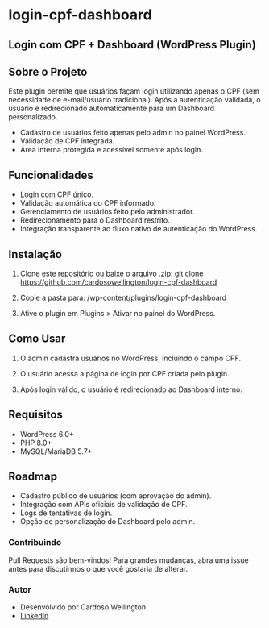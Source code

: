 # login-cpf-dashboard

## Login com CPF + Dashboard (WordPress Plugin)

## Sobre o Projeto

Este plugin permite que usuários façam login utilizando apenas o CPF (sem necessidade de e-mail/usuário tradicional).
Após a autenticação validada, o usuário é redirecionado automaticamente para um Dashboard personalizado.

- Cadastro de usuários feito apenas pelo admin no painel WordPress.
- Validação de CPF integrada.
- Área interna protegida e acessível somente após login.

## Funcionalidades

- Login com CPF único.
- Validação automática do CPF informado.
- Gerenciamento de usuários feito pelo administrador.
- Redirecionamento para o Dashboard restrito.
- Integração transparente ao fluxo nativo de autenticação do WordPress.

## Instalação

1. Clone este repositório ou baixe o arquivo .zip:
  git clone https://github.com/cardosowellington/login-cpf-dashboard

2. Copie a pasta para:
  /wp-content/plugins/login-cpf-dashboard

3. Ative o plugin em Plugins > Ativar no painel do WordPress.


## Como Usar

1. O admin cadastra usuários no WordPress, incluindo o campo CPF.

2. O usuário acessa a página de login por CPF criada pelo plugin.

3. Após login válido, o usuário é redirecionado ao Dashboard interno.

## Requisitos

- WordPress 6.0+
- PHP 8.0+
- MySQL/MariaDB 5.7+

## Roadmap

- Cadastro público de usuários (com aprovação do admin).
- Integração com APIs oficiais de validação de CPF.
- Logs de tentativas de login.
- Opção de personalização do Dashboard pelo admin.

### Contribuindo
Pull Requests são bem-vindos!
Para grandes mudanças, abra uma issue antes para discutirmos o que você gostaria de alterar.

### Autor

- Desenvolvido por Cardoso Wellington
- [LinkedIn](https://www.linkedin.com/in/cardoso-wellington/)